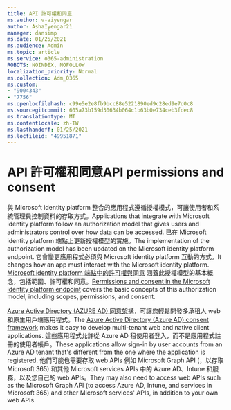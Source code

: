```yaml
---
title: API 許可權和同意
ms.author: v-aiyengar
author: AshaIyengar21
manager: dansimp
ms.date: 01/25/2021
ms.audience: Admin
ms.topic: article
ms.service: o365-administration
ROBOTS: NOINDEX, NOFOLLOW
localization_priority: Normal
ms.collection: Adm_O365
ms.custom:
- "9004343"
- "7756"
ms.openlocfilehash: c99e5e2e8fb9bcc88e5221890ed9c28ed9e7d0c8
ms.sourcegitcommit: 605a73b159d30634b064c1b63b0e734ceb3fdec8
ms.translationtype: MT
ms.contentlocale: zh-TW
ms.lasthandoff: 01/25/2021
ms.locfileid: "49951871"
---
```

# <a name="api-permissions-and-consent"></a><span data-ttu-id="a8102-102">API 許可權和同意</span><span class="sxs-lookup"><span data-stu-id="a8102-102">API permissions and consent</span></span>

<span data-ttu-id="a8102-103">與 Microsoft identity platform 整合的應用程式遵循授權模式，可讓使用者和系統管理員控制資料的存取方式。</span><span class="sxs-lookup"><span data-stu-id="a8102-103">Applications that integrate with Microsoft identity platform follow an authorization model that gives users and administrators control over how data can be accessed.</span></span> <span data-ttu-id="a8102-104">已在 Microsoft identity platform 端點上更新授權模型的實施。</span><span class="sxs-lookup"><span data-stu-id="a8102-104">The implementation of the authorization model has been updated on the Microsoft identity platform endpoint.</span></span> <span data-ttu-id="a8102-105">它會變更應用程式必須與 Microsoft identity platform 互動的方式。</span><span class="sxs-lookup"><span data-stu-id="a8102-105">It changes how an app must interact with the Microsoft identity platform.</span></span> <span data-ttu-id="a8102-106">[Microsoft identity platform 端點中的許可權與同意](https://docs.microsoft.com/azure/active-directory/develop/v2-permissions-and-consent) 涵蓋此授權模型的基本概念，包括範圍、許可權和同意。</span><span class="sxs-lookup"><span data-stu-id="a8102-106">[Permissions and consent in the Microsoft identity platform endpoint](https://docs.microsoft.com/azure/active-directory/develop/v2-permissions-and-consent) covers the basic concepts of this authorization model, including scopes, permissions, and consent.</span></span>

<span data-ttu-id="a8102-107">[Azure Active Directory (AZURE AD) 同意架構](https://docs.microsoft.com/azure/active-directory/develop/consent-framework)，可讓您輕鬆開發多承租人 web 和原生用戶端應用程式。</span><span class="sxs-lookup"><span data-stu-id="a8102-107">The [Azure Active Directory (Azure AD) consent framework](https://docs.microsoft.com/azure/active-directory/develop/consent-framework) makes it easy to develop multi-tenant web and native client applications.</span></span> <span data-ttu-id="a8102-108">這些應用程式允許從 Azure AD 租使用者登入，而不是應用程式註冊的使用者帳戶。</span><span class="sxs-lookup"><span data-stu-id="a8102-108">These applications allow sign-in by user accounts from an Azure AD tenant that's different from the one where the application is registered.</span></span> <span data-ttu-id="a8102-109">他們可能也需要存取 web APIs 例如 Microsoft Graph API (，以存取 Microsoft 365) 和其他 Microsoft services APIs 中的 Azure AD、Intune 和服務，以及您自己的 web APIs。</span><span class="sxs-lookup"><span data-stu-id="a8102-109">They may also need to access web APIs such as the Microsoft Graph API (to access Azure AD, Intune, and services in Microsoft 365) and other Microsoft services' APIs, in addition to your own web APIs.</span></span>

